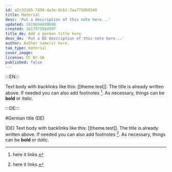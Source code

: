 ```yaml
---
id: a2c33165-7498-4a3e-8cb2-7aa775069340
title: Material
desc: 'Put a description of this note here...'
updated: 1619684699690
created: 1617975584997
title_de: Add a german title here
desc_de: 'Put a DE description of this note here...'
author: Author name(s) here.
tao_type: material
cover_image:
license: CC BY-SA
published: false
---
```


:::EN:::

Text body with backlinks like this: [[theme.test]]. The title is already written above.
If needed you can also add footnotes [^footnote1].
As necessary, things can be **bold** or _italic_.

[^footnote1]: here it links.

<!-- And this allows us to leave notes to the others that are not visible in the preview. -->

:::DE:::

#German title (DE)

(DE) Text body with backlinks like this: [[theme.test]]. The title is already written above.
If needed you can also add footnotes [^footnoteDE1].
As necessary, things can be **bold** or _italic_.

[^footnoteDE1]: here it links.
